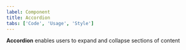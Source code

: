 ```yaml
---
label: Component
title: Accordion
tabs: ['Code', 'Usage', 'Style']
---
```


<page-intro>**Accordion** enables users to expand and collapse sections of content</page-intro>

<component 
    name="Accordion"
    component="accordion" 
    variation="accordion"
    codepen="dZvdaN"
    haslightversion="false"
    hasReactVersion="true"
    hasLightBackground="false"
    >
</component>

<component-docs component="accordion"></component-docs>